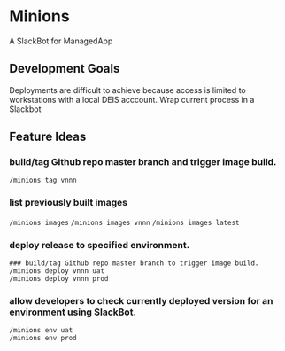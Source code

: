 # Minions
A SlackBot for ManagedApp

## Development Goals
Deployments are difficult to achieve because access is limited to workstations with a local DEIS acccount. Wrap current
process in a Slackbot

## Feature Ideas
### build/tag Github repo master branch and trigger image build.
```
/minions tag vnnn
```

### list previously built images
`/minions images`
`/minions images vnnn`
`/minions images latest`

### deploy release to specified environment.
```
### build/tag Github repo master branch to trigger image build. 
/minions deploy vnnn uat
/minions deploy vnnn prod
```

### allow developers to check currently deployed version for an environment using SlackBot.
```
/minions env uat
/minions env prod
```
